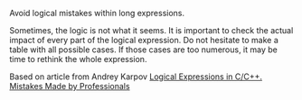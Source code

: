 Avoid logical mistakes within long expressions. 

Sometimes, the logic is not what it seems. It is important to check the actual impact of every part of the logical expression. Do not hesitate to make a table with all possible cases. If those cases are too numerous, it may be time to rethink the whole expression. 

<?php 

// Always false
if ($a != 1 || $a != 2) { } 

// $a == 1 is useless
if ($a == 1 || $a != 2) {}

// Always false
if ($a == 1 && $a == 2) {}

// $a != 2 is useless
if ($a == 1 && $a != 2) {}

?>

Based on article from Andrey Karpov  [Logical Expressions in C/C++. Mistakes Made by Professionals](http://www.viva64.com/en/b/0390/)

